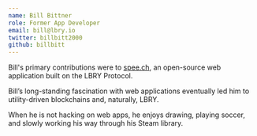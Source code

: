```yaml
---
name: Bill Bittner
role: Former App Developer
email: bill@lbry.io
twitter: billbitt2000
github: billbitt
---
```


Bill's primary contributions were to [spee.ch](https://spee.ch), an open-source web application built on the LBRY Protocol.

Bill’s long-standing fascination with web applications eventually led him to utility-driven blockchains and, naturally, LBRY.

When he is not hacking on web apps, he enjoys drawing, playing soccer, and slowly working his way through his Steam library.
